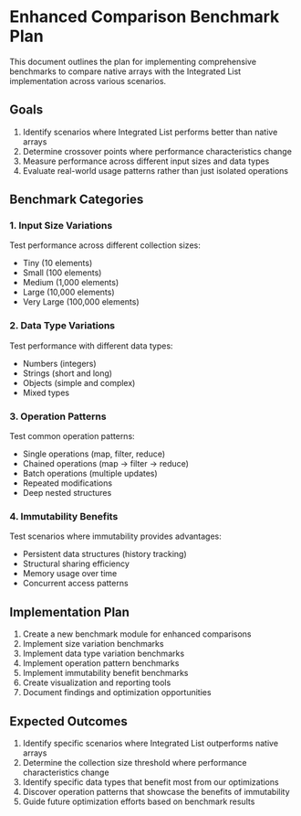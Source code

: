 # Enhanced Comparison Benchmark Plan

This document outlines the plan for implementing comprehensive benchmarks to compare native arrays with the Integrated List implementation across various scenarios.

## Goals

1. Identify scenarios where Integrated List performs better than native arrays
2. Determine crossover points where performance characteristics change
3. Measure performance across different input sizes and data types
4. Evaluate real-world usage patterns rather than just isolated operations

## Benchmark Categories

### 1. Input Size Variations

Test performance across different collection sizes:
- Tiny (10 elements)
- Small (100 elements)
- Medium (1,000 elements)
- Large (10,000 elements)
- Very Large (100,000 elements)

### 2. Data Type Variations

Test performance with different data types:
- Numbers (integers)
- Strings (short and long)
- Objects (simple and complex)
- Mixed types

### 3. Operation Patterns

Test common operation patterns:
- Single operations (map, filter, reduce)
- Chained operations (map → filter → reduce)
- Batch operations (multiple updates)
- Repeated modifications
- Deep nested structures

### 4. Immutability Benefits

Test scenarios where immutability provides advantages:
- Persistent data structures (history tracking)
- Structural sharing efficiency
- Memory usage over time
- Concurrent access patterns

## Implementation Plan

1. Create a new benchmark module for enhanced comparisons
2. Implement size variation benchmarks
3. Implement data type variation benchmarks
4. Implement operation pattern benchmarks
5. Implement immutability benefit benchmarks
6. Create visualization and reporting tools
7. Document findings and optimization opportunities

## Expected Outcomes

1. Identify specific scenarios where Integrated List outperforms native arrays
2. Determine the collection size threshold where performance characteristics change
3. Identify specific data types that benefit most from our optimizations
4. Discover operation patterns that showcase the benefits of immutability
5. Guide future optimization efforts based on benchmark results
